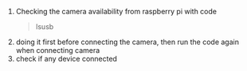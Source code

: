 1. Checking the camera availability from raspberry pi with code
    >lsusb
2. doing it first before connecting the camera, then run the code again when connecting camera
3. check if any device connected 
